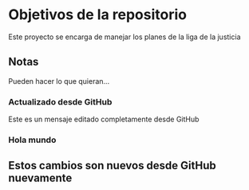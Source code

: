 # Objetivos de la repositorio

Este proyecto se encarga de manejar los planes de la liga de la justicia

## Notas
Pueden hacer lo que quieran...

### Actualizado desde GitHub
Este es un mensaje editado completamente desde GitHub

### Hola mundo

## Estos cambios son nuevos desde GitHub nuevamente
